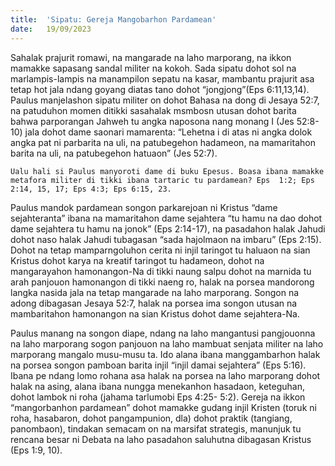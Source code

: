 ```yaml
---
title:  'Sipatu: Gereja Mangobarhon Pardamean'
date:   19/09/2023
---
```


Sahalak prajurit romawi, na mangarade na laho marporang, na ikkon mamakke sapasang sandal militer na kokoh. Sada sipatu dohot sol na marlampis-lampis na manampilon sepatu na kasar, mambantu prajurit asa tetap hot jala ndang goyang diatas tano dohot “jongjong”(Eps 6:11,13,14). Paulus manjelashon sipatu militer on dohot Bahasa na dong di Jesaya 52:7, na patuduhon momen ditikki sasahalak msmbosn utusan dohot barita bahwa parporangan Jahweh tu angka naposona nang monang I (Jes 52:8-10) jala dohot dame saonari mamarenta: “Lehetna i di atas ni angka dolok angka pat ni parbarita na uli, na patubegehon hadameon, na mamaritahon barita na uli, na patubegehon hatuaon” (Jes 52:7).

`Ualu hali si Paulus manyoroti dame di buku Epesus. Boasa ibana mamakke metafora militer di tikki ibana tartaric tu pardamean? Eps  1:2; Eps 2:14, 15, 17; Eps 4:3; Eps 6:15, 23.`

Paulus mandok pardamean songon parkarejoan ni Kristus  “dame sejahteranta” ibana na mamaritahon dame sejahtera “tu hamu na dao dohot dame sejahtera tu hamu na jonok” (Eps 2:14-17), na pasadahon halak Jahudi dohot naso halak Jahudi tubagasan “sada hajolmaon na imbaru” (Eps 2:15). Dohot na tetap mamparngoluhon cerita ni injil taringot tu haluaon na sian Kristus dohot karya na kreatif taringot tu hadameon, dohot na mangarayahon hamonangon-Na di tikki naung salpu dohot na marnida tu arah panjouon hamonangon di tikki naeng ro, halak na porsea mandorong langka nasida jala na tetap mangarade na laho marporang. Songon na adong dibagasan Jesaya 52:7, halak na porsea ima songon utusan na mambaritahon hamonangon na sian Kristus dohot dame sejahtera-Na.

Paulus manang na songon diape, ndang na laho mangantusi pangjouonna na laho marporang sogon panjouon na laho mambuat senjata militer na laho marporang mangalo musu-musu ta. Ido alana ibana manggambarhon halak na porsea songon pamboan barita injil “injil damai sejahtera” (Eps 5:16). Ibana pe ndang lomo rohana asa halak na porsea na laho marporang dohot halak na asing, alana ibana nungga menekanhon hasadaon, keteguhan, dohot lambok ni roha (jahama tarlumobi Eps 4:25- 5:2). Gereja na ikkon “mangorbanhon pardamean” dohot mamakke gudang injil Kristen (toruk ni roha, hasabaron, dohot pangampunion, dla) dohot praktik (tangiang, panombaon), tindakan semacam on na marsifat strategis, manunjuk tu rencana besar ni Debata na laho pasadahon saluhutna dibagasan Kristus (Eps 1:9, 10).